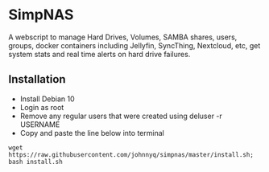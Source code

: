 # SimpNAS
A webscript to manage Hard Drives, Volumes, SAMBA shares, users, groups, docker containers including Jellyfin, SyncThing, Nextcloud, etc, get system stats and real time alerts on hard drive failures.

## Installation

* Install Debian 10
* Login as root
* Remove any regular users that were created using deluser -r USERNAME
* Copy and paste the line below into terminal

`wget https://raw.githubusercontent.com/johnnyq/simpnas/master/install.sh; bash install.sh`